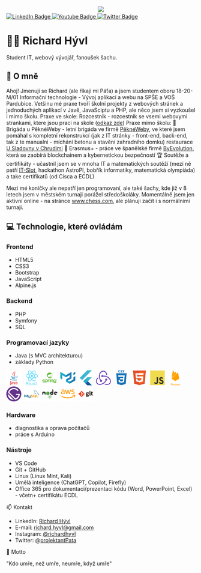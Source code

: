 <div id="header" align="center">
  <img src="https://media.giphy.com/media/M9gbBd9nbDrOTu1Mqx/giphy.gif" width="100"/>
</div>

<div id="badges">
  <a href="https://www.linkedin.com/in/richardhyvl/?originalSubdomain=cz">
    <img src="https://img.shields.io/badge/LinkedIn-blue?style=for-the-badge&logo=linkedin&logoColor=white" alt="LinkedIn Badge"/>
  </a>
  <a href="https://www.instagram.com/richardhyvl/">
    <img src="https://img.shields.io/badge/Instagram-E4405F?style=for-the-badge&logo=instagram&logoColor=white" alt="Youtube Badge"/>
  </a>
  <a href="https://x.com/projektantPata">
    <img src="https://img.shields.io/badge/X-000000?style=for-the-badge&logo=x&logoColor=white" alt="Twitter Badge"/>
  </a>
</div>

# 🧑‍💻 Richard Hývl
Student IT, webový vývojář, fanoušek šachu.

## 📖 O mně

Ahoj! Jmenuji se Richard (ale říkají mi Páťa) a jsem studentem oboru 18-20-M/01 Informační technologie - Vývoj aplikací a webu na SPŠE a VOŠ Pardubice. 
Vetšinu mé praxe tvoří školní projekty z webových stránek a jednoduchých aplikací v Javě, JavaSciptu a PHP, ale něco jsem si vyzkoušel i mimo školu.
Praxe ve skole:
    Rozcestnik - rozcestnik se vsemi webovymi strankami, ktere jsou praci na skole ([odkaz zde](https://github.com/projektant-pata/SPSE-WP))
Praxe mimo školu:
    💼 Brigáda u PěknéWeby - letní brigáda ve firmě [PěknéWeby](https://www.pekneweby.cz/), ve které jsem pomáhal s kompletní rekonstrukcí (jak z IT stránky - front-end, back-end, tak z te manualni - míchání betonu a stavění zahradního domku) restaurace [U Sladovny v Chrudimi](https://www.usladovnychrudim.cz/) 
    🚀 Erasmus+ - práce ve španělské firmě [ByEvolution](https://byevolution.com/), která se zaobírá blockchainem a kybernetickou bezpečností
    🏆 Soutěže a certifikáty - učastnil jsem se v mnoha IT a matematických soutěží (mezi ně patří [IT-Slot](https://www.it-slot.cz/results/year/2021), hackathon AstroPI, bobřík informatiky, matematická olympiáda) a take certifikatů (od Cisca a ECDL)

Mezi mé koníčky ale nepatří jen programovaní, ale také šachy, kde již v 8 letech jsem v městském turnaji porážel středoškoláky. Momentálně jsem jen aktivní online - na stránce www.chess.com, ale plánuji začít i s normálními turnaji.

## 💻 Technologie, které ovládám
### Frontend 
- HTML5
- CSS3
- Bootstrap
- JavaScript 
- Alpine.js

### Backend
- PHP 
- Symfony
- SQL

### Programovací jazyky
- Java (s MVC architekturou)
- základy Python

<div>
  <img src="https://github.com/devicons/devicon/blob/master/icons/java/java-original-wordmark.svg" title="Java" alt="Java" width="40" height="40"/>&nbsp;
  <img src="https://github.com/devicons/devicon/blob/master/icons/react/react-original-wordmark.svg" title="React" alt="React" width="40" height="40"/>&nbsp;
  <img src="https://github.com/devicons/devicon/blob/master/icons/spring/spring-original-wordmark.svg" title="Spring" alt="Spring" width="40" height="40"/>&nbsp;
  <img src="https://github.com/devicons/devicon/blob/master/icons/materialui/materialui-original.svg" title="Material UI" alt="Material UI" width="40" height="40"/>&nbsp;
  <img src="https://github.com/devicons/devicon/blob/master/icons/flutter/flutter-original.svg" title="Flutter" alt="Flutter" width="40" height="40"/>&nbsp;
  <img src="https://github.com/devicons/devicon/blob/master/icons/redux/redux-original.svg" title="Redux" alt="Redux " width="40" height="40"/>&nbsp;
  <img src="https://github.com/devicons/devicon/blob/master/icons/css3/css3-plain-wordmark.svg"  title="CSS3" alt="CSS" width="40" height="40"/>&nbsp;
  <img src="https://github.com/devicons/devicon/blob/master/icons/html5/html5-original.svg" title="HTML5" alt="HTML" width="40" height="40"/>&nbsp;
  <img src="https://github.com/devicons/devicon/blob/master/icons/javascript/javascript-original.svg" title="JavaScript" alt="JavaScript" width="40" height="40"/>&nbsp;
  <img src="https://github.com/devicons/devicon/blob/master/icons/firebase/firebase-plain-wordmark.svg" title="Firebase" alt="Firebase" width="40" height="40"/>&nbsp;
  <img src="https://github.com/devicons/devicon/blob/master/icons/gatsby/gatsby-original.svg" title="Gatsby"  alt="Gatsby" width="40" height="40"/>&nbsp;
  <img src="https://github.com/devicons/devicon/blob/master/icons/mysql/mysql-original-wordmark.svg" title="MySQL"  alt="MySQL" width="40" height="40"/>&nbsp;
  <img src="https://github.com/devicons/devicon/blob/master/icons/nodejs/nodejs-original-wordmark.svg" title="NodeJS" alt="NodeJS" width="40" height="40"/>&nbsp;
  <img src="https://github.com/devicons/devicon/blob/master/icons/amazonwebservices/amazonwebservices-plain-wordmark.svg" title="AWS" alt="AWS" width="40" height="40"/>&nbsp;
  <img src="https://github.com/devicons/devicon/blob/master/icons/git/git-original-wordmark.svg" title="Git" **alt="Git" width="40" height="40"/>
</div>

### Hardware
- diagnostika a oprava počítačů
- práce s Arduino


### Nástroje 
- VS Code
- Git + GitHub
- Linux (Linux Mint, Kali)
- Umělá inteligence (ChatGPT, Copilot, Firefly)
- Office 365 pro dokumentaci/prezentaci kódu (Word, PowerPoint, Excel) - včetn+ certifikátu ECDL

📫 Kontakt
- LinkedIn: [Richard Hývl](https://www.linkedin.com/in/richardhyvl/?originalSubdomain=cz)
- E-mail: [richard.hyvl@gmail.com](mailto:richard.hyvl@gmail.com)
- Instagram: [@richardhyvl](https://www.instagram.com/richardhyvl/)
- Twitter: [@projektantPata](https://x.com/projektantPata)

📜 Motto

"Kdo umře,
než umře,
neumře,
když umře"
